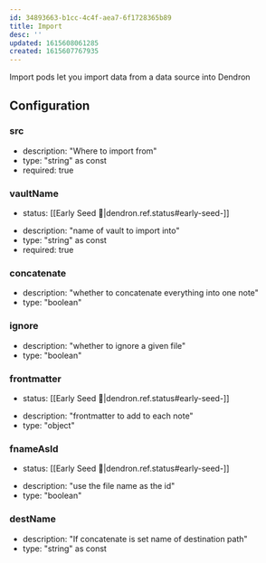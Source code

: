 ```yaml
---
id: 34893663-b1cc-4c4f-aea7-6f1728365b89
title: Import
desc: ''
updated: 1615608061285
created: 1615607767935
---
```


Import pods let you import data from a data source into Dendron

## Configuration

### src
* description: "Where to import from"
* type: "string" as const
* required: true

### vaultName
- status: [[Early Seed 🌱|dendron.ref.status#early-seed-]]
* description: "name of vault to import into"
* type: "string" as const
* required: true


### concatenate
* description: "whether to concatenate everything into one note"
* type: "boolean"

### ignore
* description: "whether to ignore a given file"
* type: "boolean"


### frontmatter
- status: [[Early Seed 🌱|dendron.ref.status#early-seed-]]
* description: "frontmatter to add to each note"
* type: "object"

### fnameAsId
- status: [[Early Seed 🌱|dendron.ref.status#early-seed-]]
* description: "use the file name as the id"
* type: "boolean"

### destName
* description: "If concatenate is set name of destination path"
* type: "string" as const
